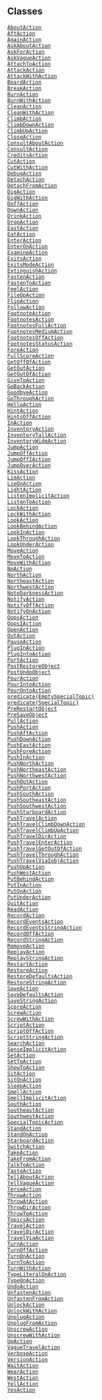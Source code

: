 ---
---
## Classes

<a href="../object/AboutAction.html#AboutAction"
target="main"><code>AboutAction</code></a>  
<a href="../object/AftAction.html#AftAction"
target="main"><code>AftAction</code></a>  
<a href="../object/AgainAction.html#AgainAction"
target="main"><code>AgainAction</code></a>  
<a href="../object/AskAboutAction.html#AskAboutAction"
target="main"><code>AskAboutAction</code></a>  
<a href="../object/AskForAction.html#AskForAction"
target="main"><code>AskForAction</code></a>  
<a href="../object/AskVagueAction.html#AskVagueAction"
target="main"><code>AskVagueAction</code></a>  
<a href="../object/AttachToAction.html#AttachToAction"
target="main"><code>AttachToAction</code></a>  
<a href="../object/AttackAction.html#AttackAction"
target="main"><code>AttackAction</code></a>  
<a href="../object/AttackWithAction.html#AttackWithAction"
target="main"><code>AttackWithAction</code></a>  
<a href="../object/BoardAction.html#BoardAction"
target="main"><code>BoardAction</code></a>  
<a href="../object/BreakAction.html#BreakAction"
target="main"><code>BreakAction</code></a>  
<a href="../object/BurnAction.html#BurnAction"
target="main"><code>BurnAction</code></a>  
<a href="../object/BurnWithAction.html#BurnWithAction"
target="main"><code>BurnWithAction</code></a>  
<a href="../object/CleanAction.html#CleanAction"
target="main"><code>CleanAction</code></a>  
<a href="../object/CleanWithAction.html#CleanWithAction"
target="main"><code>CleanWithAction</code></a>  
<a href="../object/ClimbAction.html#ClimbAction"
target="main"><code>ClimbAction</code></a>  
<a href="../object/ClimbDownAction.html#ClimbDownAction"
target="main"><code>ClimbDownAction</code></a>  
<a href="../object/ClimbUpAction.html#ClimbUpAction"
target="main"><code>ClimbUpAction</code></a>  
<a href="../object/CloseAction.html#CloseAction"
target="main"><code>CloseAction</code></a>  
<a href="../object/ConsultAboutAction.html#ConsultAboutAction"
target="main"><code>ConsultAboutAction</code></a>  
<a href="../object/ConsultAction.html#ConsultAction"
target="main"><code>ConsultAction</code></a>  
<a href="../object/CreditsAction.html#CreditsAction"
target="main"><code>CreditsAction</code></a>  
<a href="../object/CutAction.html#CutAction"
target="main"><code>CutAction</code></a>  
<a href="../object/CutWithAction.html#CutWithAction"
target="main"><code>CutWithAction</code></a>  
<a href="../object/DebugAction.html#DebugAction"
target="main"><code>DebugAction</code></a>  
<a href="../object/DetachAction.html#DetachAction"
target="main"><code>DetachAction</code></a>  
<a href="../object/DetachFromAction.html#DetachFromAction"
target="main"><code>DetachFromAction</code></a>  
<a href="../object/DigAction.html#DigAction"
target="main"><code>DigAction</code></a>  
<a href="../object/DigWithAction.html#DigWithAction"
target="main"><code>DigWithAction</code></a>  
<a href="../object/DoffAction.html#DoffAction"
target="main"><code>DoffAction</code></a>  
<a href="../object/DownAction.html#DownAction"
target="main"><code>DownAction</code></a>  
<a href="../object/DrinkAction.html#DrinkAction"
target="main"><code>DrinkAction</code></a>  
<a href="../object/DropAction.html#DropAction"
target="main"><code>DropAction</code></a>  
<a href="../object/EastAction.html#EastAction"
target="main"><code>EastAction</code></a>  
<a href="../object/EatAction.html#EatAction"
target="main"><code>EatAction</code></a>  
<a href="../object/EnterAction.html#EnterAction"
target="main"><code>EnterAction</code></a>  
<a href="../object/EnterOnAction.html#EnterOnAction"
target="main"><code>EnterOnAction</code></a>  
<a href="../object/ExamineAction.html#ExamineAction"
target="main"><code>ExamineAction</code></a>  
<a href="../object/ExitsAction.html#ExitsAction"
target="main"><code>ExitsAction</code></a>  
<a href="../object/ExitsModeAction.html#ExitsModeAction"
target="main"><code>ExitsModeAction</code></a>  
<a href="../object/ExtinguishAction.html#ExtinguishAction"
target="main"><code>ExtinguishAction</code></a>  
<a href="../object/FastenAction.html#FastenAction"
target="main"><code>FastenAction</code></a>  
<a href="../object/FastenToAction.html#FastenToAction"
target="main"><code>FastenToAction</code></a>  
<a href="../object/FeelAction.html#FeelAction"
target="main"><code>FeelAction</code></a>  
<a href="../object/FileOpAction.html#FileOpAction"
target="main"><code>FileOpAction</code></a>  
<a href="../object/FlipAction.html#FlipAction"
target="main"><code>FlipAction</code></a>  
<a href="../object/FollowAction.html#FollowAction"
target="main"><code>FollowAction</code></a>  
<a href="../object/FootnoteAction.html#FootnoteAction"
target="main"><code>FootnoteAction</code></a>  
<a href="../object/FootnotesAction.html#FootnotesAction"
target="main"><code>FootnotesAction</code></a>  
<a href="../object/FootnotesFullAction.html#FootnotesFullAction"
target="main"><code>FootnotesFullAction</code></a>  
<a href="../object/FootnotesMediumAction.html#FootnotesMediumAction"
target="main"><code>FootnotesMediumAction</code></a>  
<a href="../object/FootnotesOffAction.html#FootnotesOffAction"
target="main"><code>FootnotesOffAction</code></a>  
<a href="../object/FootnotesStatusAction.html#FootnotesStatusAction"
target="main"><code>FootnotesStatusAction</code></a>  
<a href="../object/ForeAction.html#ForeAction"
target="main"><code>ForeAction</code></a>  
<a href="../object/FullScoreAction.html#FullScoreAction"
target="main"><code>FullScoreAction</code></a>  
<a href="../object/GetOffOfAction.html#GetOffOfAction"
target="main"><code>GetOffOfAction</code></a>  
<a href="../object/GetOutAction.html#GetOutAction"
target="main"><code>GetOutAction</code></a>  
<a href="../object/GetOutOfAction.html#GetOutOfAction"
target="main"><code>GetOutOfAction</code></a>  
<a href="../object/GiveToAction.html#GiveToAction"
target="main"><code>GiveToAction</code></a>  
<a href="../object/GoBackAction.html#GoBackAction"
target="main"><code>GoBackAction</code></a>  
<a href="../object/GoodbyeAction.html#GoodbyeAction"
target="main"><code>GoodbyeAction</code></a>  
<a href="../object/GoThroughAction.html#GoThroughAction"
target="main"><code>GoThroughAction</code></a>  
<a href="../object/HelloAction.html#HelloAction"
target="main"><code>HelloAction</code></a>  
<a href="../object/HintAction.html#HintAction"
target="main"><code>HintAction</code></a>  
<a href="../object/HintsOffAction.html#HintsOffAction"
target="main"><code>HintsOffAction</code></a>  
<a href="../object/InAction.html#InAction"
target="main"><code>InAction</code></a>  
<a href="../object/InventoryAction.html#InventoryAction"
target="main"><code>InventoryAction</code></a>  
<a href="../object/InventoryTallAction.html#InventoryTallAction"
target="main"><code>InventoryTallAction</code></a>  
<a href="../object/InventoryWideAction.html#InventoryWideAction"
target="main"><code>InventoryWideAction</code></a>  
<a href="../object/JumpAction.html#JumpAction"
target="main"><code>JumpAction</code></a>  
<a href="../object/JumpOffAction.html#JumpOffAction"
target="main"><code>JumpOffAction</code></a>  
<a href="../object/JumpOffIAction.html#JumpOffIAction"
target="main"><code>JumpOffIAction</code></a>  
<a href="../object/JumpOverAction.html#JumpOverAction"
target="main"><code>JumpOverAction</code></a>  
<a href="../object/KissAction.html#KissAction"
target="main"><code>KissAction</code></a>  
<a href="../object/LieAction.html#LieAction"
target="main"><code>LieAction</code></a>  
<a href="../object/LieOnAction.html#LieOnAction"
target="main"><code>LieOnAction</code></a>  
<a href="../object/LightAction.html#LightAction"
target="main"><code>LightAction</code></a>  
<a href="../object/ListenImplicitAction.html#ListenImplicitAction"
target="main"><code>ListenImplicitAction</code></a>  
<a href="../object/ListenToAction.html#ListenToAction"
target="main"><code>ListenToAction</code></a>  
<a href="../object/LockAction.html#LockAction"
target="main"><code>LockAction</code></a>  
<a href="../object/LockWithAction.html#LockWithAction"
target="main"><code>LockWithAction</code></a>  
<a href="../object/LookAction.html#LookAction"
target="main"><code>LookAction</code></a>  
<a href="../object/LookBehindAction.html#LookBehindAction"
target="main"><code>LookBehindAction</code></a>  
<a href="../object/LookInAction.html#LookInAction"
target="main"><code>LookInAction</code></a>  
<a href="../object/LookThroughAction.html#LookThroughAction"
target="main"><code>LookThroughAction</code></a>  
<a href="../object/LookUnderAction.html#LookUnderAction"
target="main"><code>LookUnderAction</code></a>  
<a href="../object/MoveAction.html#MoveAction"
target="main"><code>MoveAction</code></a>  
<a href="../object/MoveToAction.html#MoveToAction"
target="main"><code>MoveToAction</code></a>  
<a href="../object/MoveWithAction.html#MoveWithAction"
target="main"><code>MoveWithAction</code></a>  
<a href="../object/NoAction.html#NoAction"
target="main"><code>NoAction</code></a>  
<a href="../object/NorthAction.html#NorthAction"
target="main"><code>NorthAction</code></a>  
<a href="../object/NortheastAction.html#NortheastAction"
target="main"><code>NortheastAction</code></a>  
<a href="../object/NorthwestAction.html#NorthwestAction"
target="main"><code>NorthwestAction</code></a>  
<a href="../object/NoteDarknessAction.html#NoteDarknessAction"
target="main"><code>NoteDarknessAction</code></a>  
<a href="../object/NotifyAction.html#NotifyAction"
target="main"><code>NotifyAction</code></a>  
<a href="../object/NotifyOffAction.html#NotifyOffAction"
target="main"><code>NotifyOffAction</code></a>  
<a href="../object/NotifyOnAction.html#NotifyOnAction"
target="main"><code>NotifyOnAction</code></a>  
<a href="../object/OopsAction.html#OopsAction"
target="main"><code>OopsAction</code></a>  
<a href="../object/OopsIAction.html#OopsIAction"
target="main"><code>OopsIAction</code></a>  
<a href="../object/OpenAction.html#OpenAction"
target="main"><code>OpenAction</code></a>  
<a href="../object/OutAction.html#OutAction"
target="main"><code>OutAction</code></a>  
<a href="../object/PauseAction.html#PauseAction"
target="main"><code>PauseAction</code></a>  
<a href="../object/PlugInAction.html#PlugInAction"
target="main"><code>PlugInAction</code></a>  
<a href="../object/PlugIntoAction.html#PlugIntoAction"
target="main"><code>PlugIntoAction</code></a>  
<a href="../object/PortAction.html#PortAction"
target="main"><code>PortAction</code></a>  
<a href="../object/PostRestoreObject.html#PostRestoreObject"
target="main"><code>PostRestoreObject</code></a>  
<a href="../object/PostUndoObject.html#PostUndoObject"
target="main"><code>PostUndoObject</code></a>  
<a href="../object/PourAction.html#PourAction"
target="main"><code>PourAction</code></a>  
<a href="../object/PourIntoAction.html#PourIntoAction"
target="main"><code>PourIntoAction</code></a>  
<a href="../object/PourOntoAction.html#PourOntoAction"
target="main"><code>PourOntoAction</code></a>  
<a
href="../object/predicate(EmptySpecialTopic).html#predicate(EmptySpecialTopic)"
target="main"><code>predicate(EmptySpecialTopic)</code></a>  
<a href="../object/predicate(SpecialTopic).html#predicate(SpecialTopic)"
target="main"><code>predicate(SpecialTopic)</code></a>  
<a href="../object/PreRestartObject.html#PreRestartObject"
target="main"><code>PreRestartObject</code></a>  
<a href="../object/PreSaveObject.html#PreSaveObject"
target="main"><code>PreSaveObject</code></a>  
<a href="../object/PullAction.html#PullAction"
target="main"><code>PullAction</code></a>  
<a href="../object/PushAction.html#PushAction"
target="main"><code>PushAction</code></a>  
<a href="../object/PushAftAction.html#PushAftAction"
target="main"><code>PushAftAction</code></a>  
<a href="../object/PushDownAction.html#PushDownAction"
target="main"><code>PushDownAction</code></a>  
<a href="../object/PushEastAction.html#PushEastAction"
target="main"><code>PushEastAction</code></a>  
<a href="../object/PushForeAction.html#PushForeAction"
target="main"><code>PushForeAction</code></a>  
<a href="../object/PushInAction.html#PushInAction"
target="main"><code>PushInAction</code></a>  
<a href="../object/PushNorthAction.html#PushNorthAction"
target="main"><code>PushNorthAction</code></a>  
<a href="../object/PushNortheastAction.html#PushNortheastAction"
target="main"><code>PushNortheastAction</code></a>  
<a href="../object/PushNorthwestAction.html#PushNorthwestAction"
target="main"><code>PushNorthwestAction</code></a>  
<a href="../object/PushOutAction.html#PushOutAction"
target="main"><code>PushOutAction</code></a>  
<a href="../object/PushPortAction.html#PushPortAction"
target="main"><code>PushPortAction</code></a>  
<a href="../object/PushSouthAction.html#PushSouthAction"
target="main"><code>PushSouthAction</code></a>  
<a href="../object/PushSoutheastAction.html#PushSoutheastAction"
target="main"><code>PushSoutheastAction</code></a>  
<a href="../object/PushSouthwestAction.html#PushSouthwestAction"
target="main"><code>PushSouthwestAction</code></a>  
<a href="../object/PushStarboardAction.html#PushStarboardAction"
target="main"><code>PushStarboardAction</code></a>  
<a href="../object/PushTravelAction.html#PushTravelAction"
target="main"><code>PushTravelAction</code></a>  
<a
href="../object/PushTravelClimbDownAction.html#PushTravelClimbDownAction"
target="main"><code>PushTravelClimbDownAction</code></a>  
<a href="../object/PushTravelClimbUpAction.html#PushTravelClimbUpAction"
target="main"><code>PushTravelClimbUpAction</code></a>  
<a href="../object/PushTravelDirAction.html#PushTravelDirAction"
target="main"><code>PushTravelDirAction</code></a>  
<a href="../object/PushTravelEnterAction.html#PushTravelEnterAction"
target="main"><code>PushTravelEnterAction</code></a>  
<a
href="../object/PushTravelGetOutOfAction.html#PushTravelGetOutOfAction"
target="main"><code>PushTravelGetOutOfAction</code></a>  
<a href="../object/PushTravelThroughAction.html#PushTravelThroughAction"
target="main"><code>PushTravelThroughAction</code></a>  
<a href="../object/PushTravelViaIobjAction.html#PushTravelViaIobjAction"
target="main"><code>PushTravelViaIobjAction</code></a>  
<a href="../object/PushUpAction.html#PushUpAction"
target="main"><code>PushUpAction</code></a>  
<a href="../object/PushWestAction.html#PushWestAction"
target="main"><code>PushWestAction</code></a>  
<a href="../object/PutBehindAction.html#PutBehindAction"
target="main"><code>PutBehindAction</code></a>  
<a href="../object/PutInAction.html#PutInAction"
target="main"><code>PutInAction</code></a>  
<a href="../object/PutOnAction.html#PutOnAction"
target="main"><code>PutOnAction</code></a>  
<a href="../object/PutUnderAction.html#PutUnderAction"
target="main"><code>PutUnderAction</code></a>  
<a href="../object/QuitAction.html#QuitAction"
target="main"><code>QuitAction</code></a>  
<a href="../object/ReadAction.html#ReadAction"
target="main"><code>ReadAction</code></a>  
<a href="../object/RecordAction.html#RecordAction"
target="main"><code>RecordAction</code></a>  
<a href="../object/RecordEventsAction.html#RecordEventsAction"
target="main"><code>RecordEventsAction</code></a>  
<a
href="../object/RecordEventsStringAction.html#RecordEventsStringAction"
target="main"><code>RecordEventsStringAction</code></a>  
<a href="../object/RecordOffAction.html#RecordOffAction"
target="main"><code>RecordOffAction</code></a>  
<a href="../object/RecordStringAction.html#RecordStringAction"
target="main"><code>RecordStringAction</code></a>  
<a href="../object/RemoveAction.html#RemoveAction"
target="main"><code>RemoveAction</code></a>  
<a href="../object/ReplayAction.html#ReplayAction"
target="main"><code>ReplayAction</code></a>  
<a href="../object/ReplayStringAction.html#ReplayStringAction"
target="main"><code>ReplayStringAction</code></a>  
<a href="../object/RestartAction.html#RestartAction"
target="main"><code>RestartAction</code></a>  
<a href="../object/RestoreAction.html#RestoreAction"
target="main"><code>RestoreAction</code></a>  
<a href="../object/RestoreDefaultsAction.html#RestoreDefaultsAction"
target="main"><code>RestoreDefaultsAction</code></a>  
<a href="../object/RestoreStringAction.html#RestoreStringAction"
target="main"><code>RestoreStringAction</code></a>  
<a href="../object/SaveAction.html#SaveAction"
target="main"><code>SaveAction</code></a>  
<a href="../object/SaveDefaultsAction.html#SaveDefaultsAction"
target="main"><code>SaveDefaultsAction</code></a>  
<a href="../object/SaveStringAction.html#SaveStringAction"
target="main"><code>SaveStringAction</code></a>  
<a href="../object/ScoreAction.html#ScoreAction"
target="main"><code>ScoreAction</code></a>  
<a href="../object/ScrewAction.html#ScrewAction"
target="main"><code>ScrewAction</code></a>  
<a href="../object/ScrewWithAction.html#ScrewWithAction"
target="main"><code>ScrewWithAction</code></a>  
<a href="../object/ScriptAction.html#ScriptAction"
target="main"><code>ScriptAction</code></a>  
<a href="../object/ScriptOffAction.html#ScriptOffAction"
target="main"><code>ScriptOffAction</code></a>  
<a href="../object/ScriptStringAction.html#ScriptStringAction"
target="main"><code>ScriptStringAction</code></a>  
<a href="../object/SearchAction.html#SearchAction"
target="main"><code>SearchAction</code></a>  
<a href="../object/SenseImplicitAction.html#SenseImplicitAction"
target="main"><code>SenseImplicitAction</code></a>  
<a href="../object/SetAction.html#SetAction"
target="main"><code>SetAction</code></a>  
<a href="../object/SetToAction.html#SetToAction"
target="main"><code>SetToAction</code></a>  
<a href="../object/ShowToAction.html#ShowToAction"
target="main"><code>ShowToAction</code></a>  
<a href="../object/SitAction.html#SitAction"
target="main"><code>SitAction</code></a>  
<a href="../object/SitOnAction.html#SitOnAction"
target="main"><code>SitOnAction</code></a>  
<a href="../object/SleepAction.html#SleepAction"
target="main"><code>SleepAction</code></a>  
<a href="../object/SmellAction.html#SmellAction"
target="main"><code>SmellAction</code></a>  
<a href="../object/SmellImplicitAction.html#SmellImplicitAction"
target="main"><code>SmellImplicitAction</code></a>  
<a href="../object/SouthAction.html#SouthAction"
target="main"><code>SouthAction</code></a>  
<a href="../object/SoutheastAction.html#SoutheastAction"
target="main"><code>SoutheastAction</code></a>  
<a href="../object/SouthwestAction.html#SouthwestAction"
target="main"><code>SouthwestAction</code></a>  
<a href="../object/SpecialTopicAction.html#SpecialTopicAction"
target="main"><code>SpecialTopicAction</code></a>  
<a href="../object/StandAction.html#StandAction"
target="main"><code>StandAction</code></a>  
<a href="../object/StandOnAction.html#StandOnAction"
target="main"><code>StandOnAction</code></a>  
<a href="../object/StarboardAction.html#StarboardAction"
target="main"><code>StarboardAction</code></a>  
<a href="../object/SwitchAction.html#SwitchAction"
target="main"><code>SwitchAction</code></a>  
<a href="../object/TakeAction.html#TakeAction"
target="main"><code>TakeAction</code></a>  
<a href="../object/TakeFromAction.html#TakeFromAction"
target="main"><code>TakeFromAction</code></a>  
<a href="../object/TalkToAction.html#TalkToAction"
target="main"><code>TalkToAction</code></a>  
<a href="../object/TasteAction.html#TasteAction"
target="main"><code>TasteAction</code></a>  
<a href="../object/TellAboutAction.html#TellAboutAction"
target="main"><code>TellAboutAction</code></a>  
<a href="../object/TellVagueAction.html#TellVagueAction"
target="main"><code>TellVagueAction</code></a>  
<a href="../object/TerseAction.html#TerseAction"
target="main"><code>TerseAction</code></a>  
<a href="../object/ThrowAction.html#ThrowAction"
target="main"><code>ThrowAction</code></a>  
<a href="../object/ThrowAtAction.html#ThrowAtAction"
target="main"><code>ThrowAtAction</code></a>  
<a href="../object/ThrowDirAction.html#ThrowDirAction"
target="main"><code>ThrowDirAction</code></a>  
<a href="../object/ThrowToAction.html#ThrowToAction"
target="main"><code>ThrowToAction</code></a>  
<a href="../object/TopicsAction.html#TopicsAction"
target="main"><code>TopicsAction</code></a>  
<a href="../object/TravelAction.html#TravelAction"
target="main"><code>TravelAction</code></a>  
<a href="../object/TravelDirAction.html#TravelDirAction"
target="main"><code>TravelDirAction</code></a>  
<a href="../object/TravelViaAction.html#TravelViaAction"
target="main"><code>TravelViaAction</code></a>  
<a href="../object/TurnAction.html#TurnAction"
target="main"><code>TurnAction</code></a>  
<a href="../object/TurnOffAction.html#TurnOffAction"
target="main"><code>TurnOffAction</code></a>  
<a href="../object/TurnOnAction.html#TurnOnAction"
target="main"><code>TurnOnAction</code></a>  
<a href="../object/TurnToAction.html#TurnToAction"
target="main"><code>TurnToAction</code></a>  
<a href="../object/TurnWithAction.html#TurnWithAction"
target="main"><code>TurnWithAction</code></a>  
<a href="../object/TypeLiteralOnAction.html#TypeLiteralOnAction"
target="main"><code>TypeLiteralOnAction</code></a>  
<a href="../object/TypeOnAction.html#TypeOnAction"
target="main"><code>TypeOnAction</code></a>  
<a href="../object/UndoAction.html#UndoAction"
target="main"><code>UndoAction</code></a>  
<a href="../object/UnfastenAction.html#UnfastenAction"
target="main"><code>UnfastenAction</code></a>  
<a href="../object/UnfastenFromAction.html#UnfastenFromAction"
target="main"><code>UnfastenFromAction</code></a>  
<a href="../object/UnlockAction.html#UnlockAction"
target="main"><code>UnlockAction</code></a>  
<a href="../object/UnlockWithAction.html#UnlockWithAction"
target="main"><code>UnlockWithAction</code></a>  
<a href="../object/UnplugAction.html#UnplugAction"
target="main"><code>UnplugAction</code></a>  
<a href="../object/UnplugFromAction.html#UnplugFromAction"
target="main"><code>UnplugFromAction</code></a>  
<a href="../object/UnscrewAction.html#UnscrewAction"
target="main"><code>UnscrewAction</code></a>  
<a href="../object/UnscrewWithAction.html#UnscrewWithAction"
target="main"><code>UnscrewWithAction</code></a>  
<a href="../object/UpAction.html#UpAction"
target="main"><code>UpAction</code></a>  
<a href="../object/VagueTravelAction.html#VagueTravelAction"
target="main"><code>VagueTravelAction</code></a>  
<a href="../object/VerboseAction.html#VerboseAction"
target="main"><code>VerboseAction</code></a>  
<a href="../object/VersionAction.html#VersionAction"
target="main"><code>VersionAction</code></a>  
<a href="../object/WaitAction.html#WaitAction"
target="main"><code>WaitAction</code></a>  
<a href="../object/WearAction.html#WearAction"
target="main"><code>WearAction</code></a>  
<a href="../object/WestAction.html#WestAction"
target="main"><code>WestAction</code></a>  
<a href="../object/YellAction.html#YellAction"
target="main"><code>YellAction</code></a>  
<a href="../object/YesAction.html#YesAction"
target="main"><code>YesAction</code></a>  
